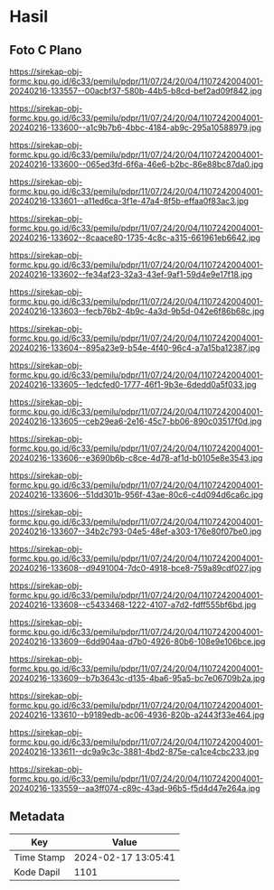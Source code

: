 # Hasil

## Foto C Plano

https://sirekap-obj-formc.kpu.go.id/6c33/pemilu/pdpr/11/07/24/20/04/1107242004001-20240216-133557--00acbf37-580b-44b5-b8cd-bef2ad09f842.jpg

https://sirekap-obj-formc.kpu.go.id/6c33/pemilu/pdpr/11/07/24/20/04/1107242004001-20240216-133600--a1c9b7b6-4bbc-4184-ab9c-295a10588979.jpg

https://sirekap-obj-formc.kpu.go.id/6c33/pemilu/pdpr/11/07/24/20/04/1107242004001-20240216-133600--065ed3fd-6f6a-46e6-b2bc-86e88bc87da0.jpg

https://sirekap-obj-formc.kpu.go.id/6c33/pemilu/pdpr/11/07/24/20/04/1107242004001-20240216-133601--a11ed6ca-3f1e-47a4-8f5b-effaa0f83ac3.jpg

https://sirekap-obj-formc.kpu.go.id/6c33/pemilu/pdpr/11/07/24/20/04/1107242004001-20240216-133602--8caace80-1735-4c8c-a315-661961eb6642.jpg

https://sirekap-obj-formc.kpu.go.id/6c33/pemilu/pdpr/11/07/24/20/04/1107242004001-20240216-133602--fe34af23-32a3-43ef-9af1-59d4e9e17f18.jpg

https://sirekap-obj-formc.kpu.go.id/6c33/pemilu/pdpr/11/07/24/20/04/1107242004001-20240216-133603--fecb76b2-4b9c-4a3d-9b5d-042e6f86b68c.jpg

https://sirekap-obj-formc.kpu.go.id/6c33/pemilu/pdpr/11/07/24/20/04/1107242004001-20240216-133604--895a23e9-b54e-4f40-96c4-a7a15ba12387.jpg

https://sirekap-obj-formc.kpu.go.id/6c33/pemilu/pdpr/11/07/24/20/04/1107242004001-20240216-133605--1edcfed0-1777-46f1-9b3e-6dedd0a5f033.jpg

https://sirekap-obj-formc.kpu.go.id/6c33/pemilu/pdpr/11/07/24/20/04/1107242004001-20240216-133605--ceb29ea6-2e16-45c7-bb06-890c03517f0d.jpg

https://sirekap-obj-formc.kpu.go.id/6c33/pemilu/pdpr/11/07/24/20/04/1107242004001-20240216-133606--e3690b6b-c8ce-4d78-af1d-b0105e8e3543.jpg

https://sirekap-obj-formc.kpu.go.id/6c33/pemilu/pdpr/11/07/24/20/04/1107242004001-20240216-133606--51dd301b-956f-43ae-80c6-c4d094d6ca6c.jpg

https://sirekap-obj-formc.kpu.go.id/6c33/pemilu/pdpr/11/07/24/20/04/1107242004001-20240216-133607--34b2c793-04e5-48ef-a303-176e80f07be0.jpg

https://sirekap-obj-formc.kpu.go.id/6c33/pemilu/pdpr/11/07/24/20/04/1107242004001-20240216-133608--d9491004-7dc0-4918-bce8-759a89cdf027.jpg

https://sirekap-obj-formc.kpu.go.id/6c33/pemilu/pdpr/11/07/24/20/04/1107242004001-20240216-133608--c5433468-1222-4107-a7d2-fdff555bf6bd.jpg

https://sirekap-obj-formc.kpu.go.id/6c33/pemilu/pdpr/11/07/24/20/04/1107242004001-20240216-133609--6dd904aa-d7b0-4926-80b6-108e9e106bce.jpg

https://sirekap-obj-formc.kpu.go.id/6c33/pemilu/pdpr/11/07/24/20/04/1107242004001-20240216-133609--b7b3643c-d135-4ba6-95a5-bc7e06709b2a.jpg

https://sirekap-obj-formc.kpu.go.id/6c33/pemilu/pdpr/11/07/24/20/04/1107242004001-20240216-133610--b9189edb-ac06-4936-820b-a2443f33e464.jpg

https://sirekap-obj-formc.kpu.go.id/6c33/pemilu/pdpr/11/07/24/20/04/1107242004001-20240216-133611--dc9a9c3c-3881-4bd2-875e-ca1ce4cbc233.jpg

https://sirekap-obj-formc.kpu.go.id/6c33/pemilu/pdpr/11/07/24/20/04/1107242004001-20240216-133559--aa3ff074-c89c-43ad-96b5-f5d4d47e264a.jpg


## Metadata

| Key        | Value               |
| ---------- | ------------------- |
| Time Stamp | 2024-02-17 13:05:41 |
| Kode Dapil | 1101                |



